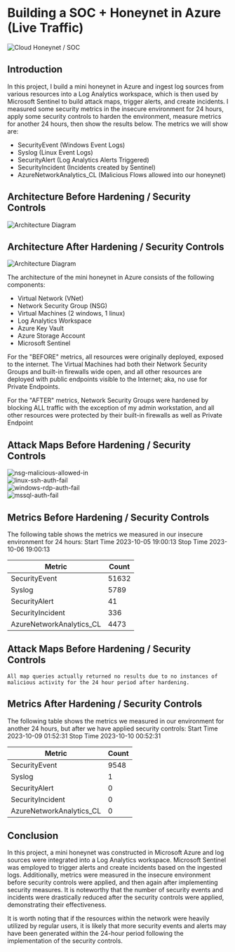 # Building a SOC + Honeynet in Azure (Live Traffic)
![Cloud Honeynet / SOC](https://i.imgur.com/ZWxe03e.jpg)

## Introduction

In this project, I build a mini honeynet in Azure and ingest log sources from various resources into a Log Analytics workspace, which is then used by Microsoft Sentinel to build attack maps, trigger alerts, and create incidents. I measured some security metrics in the insecure environment for 24 hours, apply some security controls to harden the environment, measure metrics for another 24 hours, then show the results below. The metrics we will show are:

- SecurityEvent (Windows Event Logs)
- Syslog (Linux Event Logs)
- SecurityAlert (Log Analytics Alerts Triggered)
- SecurityIncident (Incidents created by Sentinel)
- AzureNetworkAnalytics_CL (Malicious Flows allowed into our honeynet)

## Architecture Before Hardening / Security Controls
![Architecture Diagram](https://i.imgur.com/aBDwnKb.jpg)

## Architecture After Hardening / Security Controls
![Architecture Diagram](https://i.imgur.com/YQNa9Pp.jpg)

The architecture of the mini honeynet in Azure consists of the following components:

- Virtual Network (VNet)
- Network Security Group (NSG)
- Virtual Machines (2 windows, 1 linux)
- Log Analytics Workspace
- Azure Key Vault
- Azure Storage Account
- Microsoft Sentinel

For the "BEFORE" metrics, all resources were originally deployed, exposed to the internet. The Virtual Machines had both their Network Security Groups and built-in firewalls wide open, and all other resources are deployed with public endpoints visible to the Internet; aka, no use for Private Endpoints.

For the "AFTER" metrics, Network Security Groups were hardened by blocking ALL traffic with the exception of my admin workstation, and all other resources were protected by their built-in firewalls as well as Private Endpoint

## Attack Maps Before Hardening / Security Controls
![nsg-malicious-allowed-in](https://github.com/EricMcclellan1/Cloud-Soc/assets/147299619/514381d8-b011-4b72-9179-970d2cdd33c2)<br>
![linux-ssh-auth-fail](https://github.com/EricMcclellan1/Cloud-Soc/assets/147299619/eedfc6b4-062b-41b0-9f72-42c8355eae3e)<br>
![windows-rdp-auth-fail](https://github.com/EricMcclellan1/Cloud-Soc/assets/147299619/fe9ef65d-1d41-4117-9e4c-dbbc0e4a5e75)<br>
![mssql-auth-fail](https://github.com/EricMcclellan1/Cloud-Soc/assets/147299619/df7e73d2-8740-426a-879d-574a2ecdfbc0)<br>



## Metrics Before Hardening / Security Controls

The following table shows the metrics we measured in our insecure environment for 24 hours:
Start Time 2023-10-05 19:00:13
Stop Time 2023-10-06 19:00:13

| Metric                   | Count
| ------------------------ | -----
| SecurityEvent            | 51632
| Syslog                   | 5789
| SecurityAlert            | 41
| SecurityIncident         | 336
| AzureNetworkAnalytics_CL | 4473

## Attack Maps Before Hardening / Security Controls

```All map queries actually returned no results due to no instances of malicious activity for the 24 hour period after hardening.```

## Metrics After Hardening / Security Controls

The following table shows the metrics we measured in our environment for another 24 hours, but after we have applied security controls:
Start Time 2023-10-09 01:52:31
Stop Time	2023-10-10 00:52:31

| Metric                   | Count
| ------------------------ | -----
| SecurityEvent            | 9548
| Syslog                   | 1
| SecurityAlert            | 0
| SecurityIncident         | 0
| AzureNetworkAnalytics_CL | 0

## Conclusion

In this project, a mini honeynet was constructed in Microsoft Azure and log sources were integrated into a Log Analytics workspace. Microsoft Sentinel was employed to trigger alerts and create incidents based on the ingested logs. Additionally, metrics were measured in the insecure environment before security controls were applied, and then again after implementing security measures. It is noteworthy that the number of security events and incidents were drastically reduced after the security controls were applied, demonstrating their effectiveness.

It is worth noting that if the resources within the network were heavily utilized by regular users, it is likely that more security events and alerts may have been generated within the 24-hour period following the implementation of the security controls.
